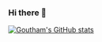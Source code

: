 ### Hi there 👋

<!--
**gouthamrajesh/gouthamrajesh** is a ✨ _special_ ✨ repository because its `README.md` (this file) appears on your GitHub profile.

Here are some ideas to get you started:

- 🔭 I’m currently working on ...
- 🌱 I’m currently learning ...
- 👯 I’m looking to collaborate on ...
- 🤔 I’m looking for help with ...
- 💬 Ask me about ...
- 📫 How to reach me: ...
- 😄 Pronouns: ...
- ⚡ Fun fact: ...
-->

[![Goutham's GitHub stats](https://github-readme-stats.vercel.app/api?username=gouthamrajesh)](https://github.com/gouthamrajesh/github-readme-stats)
